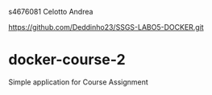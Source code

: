 s4676081 Celotto Andrea

https://github.com/Deddinho23/SSGS-LABO5-DOCKER.git

# docker-course-2
Simple application for Course Assignment
